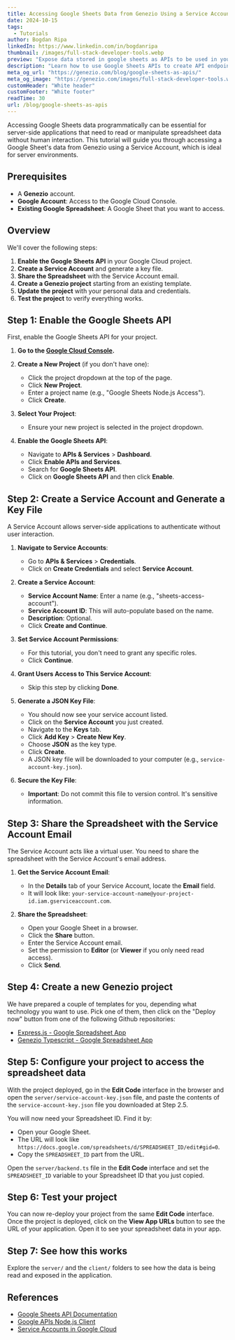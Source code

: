 ```yaml
---
title: Accessing Google Sheets Data from Genezio Using a Service Account
date: 2024-10-15
tags:
  - Tutorials
author: Bogdan Ripa
linkedIn: https://www.linkedin.com/in/bogdanripa
thumbnail: /images/full-stack-developer-tools.webp
preview: "Expose data stored in google sheets as APIs to be used in your Genezio projects."
description: "Learn how to use Google Sheets APIs to create API endpoints. Follow our detailed guide."
meta_og_url: "https://genezio.com/blog/google-sheets-as-apis/"
meta_og_image: "https://genezio.com/images/full-stack-developer-tools.webp"
customHeader: "White header"
customFooter: "White footer"
readTime: 30
url: /blog/google-sheets-as-apis
---
```


Accessing Google Sheets data programmatically can be essential for server-side applications that need to read or manipulate spreadsheet data without human interaction. This tutorial will guide you through accessing a Google Sheet's data from Genezio using a Service Account, which is ideal for server environments.

## Prerequisites

- A **Genezio** account.
- **Google Account**: Access to the Google Cloud Console.
- **Existing Google Spreadsheet**: A Google Sheet that you want to access.

## Overview

We'll cover the following steps:

1. **Enable the Google Sheets API** in your Google Cloud project.
2. **Create a Service Account** and generate a key file.
3. **Share the Spreadsheet** with the Service Account email.
4. **Create a Genezio project** starting from an existing template.
5. **Update the project** with your personal data and credentials.
6. **Test the project** to verify everything works.

## Step 1: Enable the Google Sheets API

First, enable the Google Sheets API for your project.

1. **Go to the [Google Cloud Console](https://console.cloud.google.com/).**

2. **Create a New Project** (if you don't have one):

   - Click the project dropdown at the top of the page.
   - Click **New Project**.
   - Enter a project name (e.g., "Google Sheets Node.js Access").
   - Click **Create**.

3. **Select Your Project**:

   - Ensure your new project is selected in the project dropdown.

4. **Enable the Google Sheets API**:

   - Navigate to **APIs & Services** > **Dashboard**.
   - Click **Enable APIs and Services**.
   - Search for **Google Sheets API**.
   - Click on **Google Sheets API** and then click **Enable**.

## Step 2: Create a Service Account and Generate a Key File

A Service Account allows server-side applications to authenticate without user interaction.

1. **Navigate to Service Accounts**:

   - Go to **APIs & Services** > **Credentials**.
   - Click on **Create Credentials** and select **Service Account**.

2. **Create a Service Account**:

   - **Service Account Name**: Enter a name (e.g., "sheets-access-account").
   - **Service Account ID**: This will auto-populate based on the name.
   - **Description**: Optional.
   - Click **Create and Continue**.

3. **Set Service Account Permissions**:

   - For this tutorial, you don't need to grant any specific roles.
   - Click **Continue**.

4. **Grant Users Access to This Service Account**:

   - Skip this step by clicking **Done**.

5. **Generate a JSON Key File**:

   - You should now see your service account listed.
   - Click on the **Service Account** you just created.
   - Navigate to the **Keys** tab.
   - Click **Add Key** > **Create New Key**.
   - Choose **JSON** as the key type.
   - Click **Create**.
   - A JSON key file will be downloaded to your computer (e.g., `service-account-key.json`).

6. **Secure the Key File**:

   - **Important**: Do not commit this file to version control. It's sensitive information.

## Step 3: Share the Spreadsheet with the Service Account Email

The Service Account acts like a virtual user. You need to share the spreadsheet with the Service Account's email address.

1. **Get the Service Account Email**:

   - In the **Details** tab of your Service Account, locate the **Email** field.
   - It will look like: `your-service-account-name@your-project-id.iam.gserviceaccount.com`.

2. **Share the Spreadsheet**:

   - Open your Google Sheet in a browser.
   - Click the **Share** button.
   - Enter the Service Account email.
   - Set the permission to **Editor** (or **Viewer** if you only need read access).
   - Click **Send**.

## Step 4: Create a new Genezio project

We have prepared a couple of templates for you, depending what technology you want to use. Pick one of them, then click on the "Deploy now" button from one of the following Github repositories:

- [Express.js - Google Spreadsheet App](https://github.com/Genez-io/google-sheets-as-apis-expressjs?tab=readme-ov-file#deploy)
- [Genezio Typescript - Google Spreadsheet App](https://github.com/Genez-io/google-sheets-as-apis-typesafe?tab=readme-ov-file#deploy)

## Step 5: Configure your project to access the spreadsheet data

With the project deployed, go in the **Edit Code** interface in the browser and open the `server/service-account-key.json` file, and paste the contents of the `service-account-key.json` file you downloaded at Step 2.5.

You will now need your Spreadsheet ID. Find it by:
  - Open your Google Sheet.
  - The URL will look like `https://docs.google.com/spreadsheets/d/SPREADSHEET_ID/edit#gid=0`.
  - Copy the `SPREADSHEET_ID` part from the URL.

Open the `server/backend.ts` file in the **Edit Code** interface and set the `SPREADSHEET_ID` variable to your Spreadsheet ID that you just copied.

## Step 6: Test your project

You can now re-deploy your project from the same **Edit Code** interface. Once the project is deployed, click on the **View App URLs** button to see the URL of your application. Open it to see your spreadsheet data in your app.

## Step 7: See how this works

Explore the `server/` and the `client/` folders to see how the data is being read and exposed in the application.

## References

- [Google Sheets API Documentation](https://developers.google.com/sheets/api)
- [Google APIs Node.js Client](https://github.com/googleapis/google-api-nodejs-client)
- [Service Accounts in Google Cloud](https://cloud.google.com/iam/docs/service-accounts)